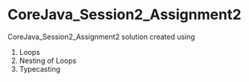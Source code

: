 # CoreJava_Session2_Assignment2
CoreJava_Session2_Assignment2 solution created using 
1. Loops
2. Nesting of Loops
3. Typecasting
